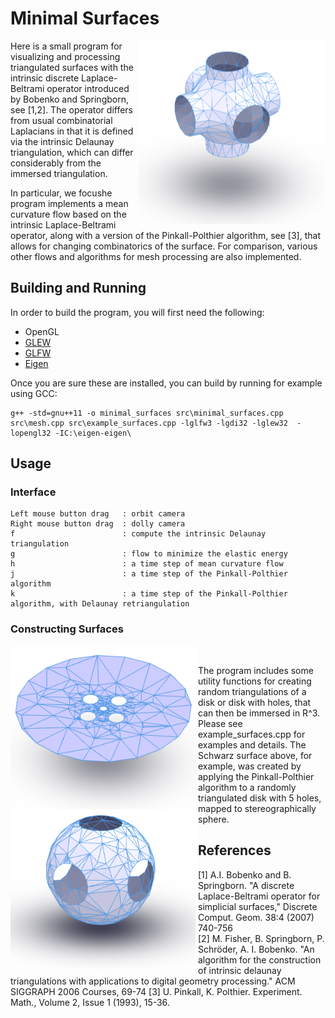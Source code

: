 # Minimal Surfaces
<img align="right" width="300" src="https://github.com/LittleBadger/MinimalSurfaces/blob/master/PSurface.png">

Here is a small program for visualizing and processing triangulated surfaces with the intrinsic discrete Laplace-Beltrami operator introduced by Bobenko and Springborn, see [1,2]. The operator differs from usual combinatorial Laplacians in that it is defined via the intrinsic Delaunay triangulation, which can differ considerably from the immersed triangulation.

In particular, we focushe program implements a mean curvature flow based on the intrinsic Laplace-Beltrami operator, along with a version of the Pinkall-Polthier algorithm, see [3], that allows for changing combinatorics of the surface. For comparison, various other flows and algorithms for mesh processing are also implemented. 







## Building and Running
In order to build the program, you will first need the following:
* OpenGL
* [GLEW](http://glew.sourceforge.net)
* [GLFW](http://www.glfw.org)
* [Eigen](http://eigen.tuxfamily.org/)




Once you are sure these are installed, you can build by running for example using GCC:

```
g++ -std=gnu++11 -o minimal_surfaces src\minimal_surfaces.cpp src\mesh.cpp src\example_surfaces.cpp -lglfw3 -lgdi32 -lglew32  -lopengl32 -IC:\eigen-eigen\
```

## Usage


### Interface
````
Left mouse button drag   : orbit camera
Right mouse button drag  : dolly camera
f                        : compute the intrinsic Delaunay triangulation
g                        : flow to minimize the elastic energy
h                        : a time step of mean curvature flow
j                        : a time step of the Pinkall-Polthier algorithm
k                        : a time step of the Pinkall-Polthier algorithm, with Delaunay retriangulation
````

### Constructing Surfaces
<img align="left" width="300" src="https://github.com/LittleBadger/MinimalSurfaces/blob/master/diskholes.png"> \
<img align="left" width="300" src="https://github.com/LittleBadger/MinimalSurfaces/blob/master/sphere.png">

The program includes some utility functions for creating random triangulations of a disk or disk with holes, that can then be immersed in R^3. Please see example_surfaces.cpp for examples and details. The Schwarz surface above, for example, was created by applying the Pinkall-Polthier algorithm to a randomly triangulated disk with 5 holes, mapped to stereographically sphere. 






## References
[1] A.I. Bobenko and B. Springborn. "A discrete Laplace-Beltrami operator for simplicial surfaces,"	Discrete Comput. Geom. 38:4 (2007) 740-756\
[2] M. Fisher, B. Springborn, P. Schröder, A. I. Bobenko. "An algorithm for the construction of intrinsic delaunay triangulations with applications to digital geometry processing." ACM SIGGRAPH 2006 Courses, 69-74
[3] U. Pinkall, K. Polthier. Experiment. Math., Volume 2, Issue 1 (1993), 15-36.
